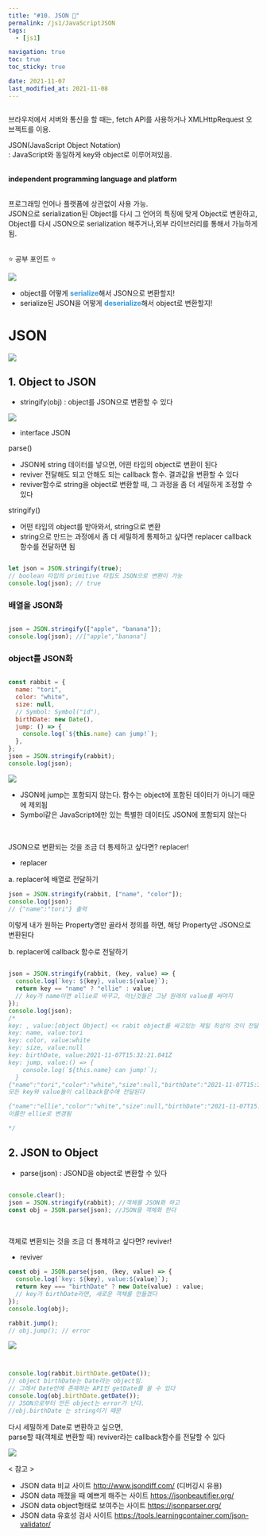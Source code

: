 ```yaml
---
title: "#10. JSON 🍫"
permalink: /js1/JavaScriptJSON
tags:
  - [js1]

navigation: true
toc: true
toc_sticky: true

date: 2021-11-07
last_modified_at: 2021-11-08
---
```


![]()

브라우저에서 서버와 통신을 할 때는, fetch API를 사용하거나 XMLHttpRequest 오브젝트를 이용.<br/>

JSON(JavaScript Object Notation)<br/>
: JavaScript와 동일하게 key와 object로 이루어져있음.<br/><br/>

<strong>independent programming language and platform</strong><br/><br/>

프로그래밍 언어나 플랫폼에 상관없이 사용 가능.<br/>
JSON으로 serialization된 Object를 다시 그 언어의 특징에 맞게 Object로 변환하고,<br/>
Object를 다시 JSON으로 serialization 해주거나,외부 라이브러리를 통해서 가능하게 됨.<br/><br/>

⭐️ 공부 포인트 ⭐️

<img src="/assets/images/JS_JSON_serialize.jpeg" /><br/>

- object를 어떻게 <strong style="color:#3498db">serialize</strong>해서 JSON으로 변환할지!
- serialize된 JSON을 어떻게 <strong style="color:#3498db">deserialize</strong>해서 object로 변환할지!

# JSON
<img src="/assets/images/JS_JSON.jpeg" /><br/>

## 1. Object to JSON

- stringify(obj)
: object를 JSON으로 변환할 수 있다

<img src="/assets/images/JS_JSON_overloading.jpeg" /><br/>

* interface JSON <br/>

parse()
- JSON에 string 데이터를 넣으면, 어떤 타입의 object로 변환이 된다
- reviver 전달해도 되고 안해도 되는 callback 함수. 결과값을 변환할 수 있다
- reviver함수로 string을 object로 변환할 때, 그 과정을 좀 더 세밀하게 조정할 수 있다

stringify()
- 어떤 타입의 object를 받아와서, string으로 변환
- string으로 만드는 과정에서 좀 더 세밀하게 통제하고 싶다면 replacer callback 함수를 전달하면 됨

```js

let json = JSON.stringify(true);
// boolean 타입의 primitive 타입도 JSON으로 변환이 가능
console.log(json); // true

```

### 배열을 JSON화

```js

json = JSON.stringify(["apple", "banana"]);
console.log(json); //["apple","banana"]

```
### object를 JSON화

```js

const rabbit = {
  name: "tori",
  color: "white",
  size: null,
  // Symbol: Symbol("id"),
  birthDate: new Date(),
  jump: () => {
    console.log(`${this.name} can jump!`);
  },
};
json = JSON.stringify(rabbit);
console.log(json);
```

<img src="/assets/images/JS_JSON_serialize_deserialize.jpeg" /><br/>

- JSON에 jump는 포함되지 않는다. 함수는 object에 포함된 데이터가 아니기 때문에 제외됨
- Symbol같은 JavaScript에만 있는 특별한 데이터도 JSON에 포함되지 않는다

<br/>

JSON으로 변환되는 것을 조금 더 통제하고 싶다면? replacer!

- replacer

a. replacer에 배열로 전달하기

```js
json = JSON.stringify(rabbit, ["name", "color"]);
console.log(json);
// {"name":"tori"} 출력
```
이렇게 내가 원하는 Property명만 골라서 정의를 하면, 해당 Property만 JSON으로 변환된다


b. replacer에 callback 함수로 전달하기

```js

json = JSON.stringify(rabbit, (key, value) => {
  console.log(`key: ${key}, value:${value}`);
  return key == "name" ? "ellie" : value;
  // key가 name이면 ellie로 바꾸고, 아닌것들은 그냥 원래의 value를 써야지
});
console.log(json);
/*
key: , value:[object Object] << rabit object를 싸고있는 제일 최상의 것이 전달된 뒤부터 key와 value들이 전달된다
key: name, value:tori
key: color, value:white
key: size, value:null
key: birthDate, value:2021-11-07T15:32:21.841Z
key: jump, value:() => {
    console.log(`${this.name} can jump!`);
  }
{"name":"tori","color":"white","size":null,"birthDate":"2021-11-07T15:32:21.841Z"}
모든 key와 value들이 callback함수에 전달된다

{"name":"ellie","color":"white","size":null,"birthDate":"2021-11-07T15:32:21.841Z"}
이름만 ellie로 변경됨

*/


```



## 2. JSON to Object

- parse(json)
: JSOND을 object로 변환할 수 있다

```js

console.clear();
json = JSON.stringify(rabbit); //객체를 JSON화 하고
const obj = JSON.parse(json); //JSON을 객체화 한다

```

<br/>

객체로 변환되는 것을 조금 더 통제하고 싶다면? reviver!

- reviver


```js
const obj = JSON.parse(json, (key, value) => {
  console.log(`key: ${key}, value:${value}`);
  return key === "birthDate" ? new Date(value) : value;
  // key가 birthDate라면, 새로운 객체를 만들겠다
});
console.log(obj);

rabbit.jump();
// obj.jump(); // error
```
<img src="/assets/images/JS_JSON_jump.jpeg" /><br/>


```js


console.log(rabbit.birthDate.getDate());
// object birthDate는 Date라는 object임.
// 그래서 Date안에 존재하는 API인 getDate를 쓸 수 있다
console.log(obj.birthDate.getDate());
// JSON으로부터 만든 object는 error가 난다.
//obj.birthDate 는 string이기 때문

```
다시 세밀하게 Date로 변환하고 싶으면, <br/>
parse할 때(객체로 변환할 때) reviver라는 callback함수를 전달할 수 있다

<img src="/assets/images/JS_JSON_object_to_JSON.jpeg" /><br/>


< 참고 >
- JSON data 비교 사이트 http://www.jsondiff.com/ (디버깅시 유용)
- JSON data 깨졌을 때 예쁘게 해주는 사이트 https://jsonbeautifier.org/
- JSON data object형태로 보여주는 사이트 https://jsonparser.org/
- JSON data 유효성 검사 사이트 https://tools.learningcontainer.com/json-validator/
